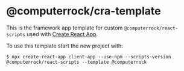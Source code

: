 # @computerrock/cra-template

This is the framework app template for custom `@computerrock/react-scripts` used with [Create React App](https://github.com/facebook/create-react-app).

To use this template start the new project with: 

```shell
$ npx create-react-app client-app --use-npm --scripts-version @computerrock/react-scripts --template @computerrock
```
